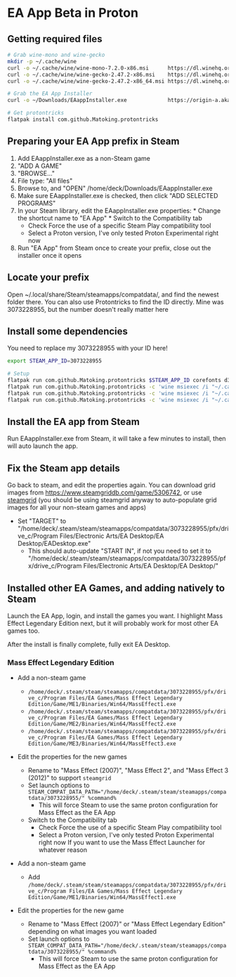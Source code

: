 # EA App Beta in Proton

## Getting required files

```sh
# Grab wine-mono and wine-gecko
mkdir -p ~/.cache/wine
curl -o ~/.cache/wine/wine-mono-7.2.0-x86.msi      https://dl.winehq.org/wine/wine-mono/7.2.0/wine-mono-7.2.0-x86.msi
curl -o ~/.cache/wine/wine-gecko-2.47.2-x86.msi    https://dl.winehq.org/wine/wine-gecko/2.47.2/wine-gecko-2.47.2-x86.msi
curl -o ~/.cache/wine/wine-gecko-2.47.2-x86_64.msi https://dl.winehq.org/wine/wine-gecko/2.47.2/wine-gecko-2.47.2-x86_64.msi

# Grab the EA App Installer
curl -o ~/Downloads/EAappInstaller.exe             https://origin-a.akamaihd.net/EA-Desktop-Client-Download/installer-releases/EAappInstaller.exe

# Get protontricks
flatpak install com.github.Matoking.protontricks
```

## Preparing your EA App prefix in Steam

1. Add EAappInstaller.exe as a non-Steam game
  1. "ADD A GAME"
  2. "BROWSE..."
  3. File type: "All files"
  4. Browse to, and "OPEN" /home/deck/Downloads/EAappInstaller.exe
  5. Make sure EAappInstaller.exe is checked, then click "ADD SELECTED PROGRAMS"
  6. In your Steam library, edit the EAappInstaller.exe properties:
    * Change the shortcut name to "EA App"
    * Switch to the Compatibility tab
        * Check Force the use of a specific Steam Play compatibility tool
        * Select a Proton version, I've only tested Proton Experimental right now
2. Run "EA App" from Steam once to create your prefix, close out the installer once it opens

## Locate your prefix

Open ~/.local/share/Steam/steamapps/compatdata/, and find the newest folder there. You can also use Protontricks to find the ID directly. 
Mine was 3073228955, but the number doesn't really matter here

## Install some dependencies

You need to replace my 3073228955 with your ID here!

```sh
export STEAM_APP_ID=3073228955

# Setup
flatpak run com.github.Matoking.protontricks $STEAM_APP_ID corefonts d3dx9 d3dcompiler_43 d3dcompiler_47
flatpak run com.github.Matoking.protontricks -c 'wine msiexec /i "~/.cache/wine/wine-mono-7.2.0-x86.msi"' $STEAM_APP_ID
flatpak run com.github.Matoking.protontricks -c 'wine msiexec /i "~/.cache/wine/wine-gecko-2.47.2-x86.msi"' $STEAM_APP_ID
flatpak run com.github.Matoking.protontricks -c 'wine msiexec /i "~/.cache/wine/wine-gecko-2.47.2-x86_64.msi"' $STEAM_APP_ID
```

## Install the EA app from Steam

Run EAappInstaller.exe from Steam, it will take a few minutes to install, then will auto launch the app.

## Fix the Steam app details

Go back to steam, and edit the properties again.
You can download grid images from https://www.steamgriddb.com/game/5306742, or use [steamgrid](https://github.com/boppreh/steamgrid) (you should be using steamgrid anyway to auto-populate grid images for all your non-steam games and apps)

* Set "TARGET" to "/home/deck/.steam/steam/steamapps/compatdata/3073228955/pfx/drive_c/Program Files/Electronic Arts/EA Desktop/EA Desktop/EADesktop.exe"
  * This should auto-update "START IN", if not you need to set it to "/home/deck/.steam/steam/steamapps/compatdata/3073228955/pfx/drive_c/Program Files/Electronic Arts/EA Desktop/EA Desktop/"

## Installed other EA Games, and adding natively to Steam 

Launch the EA App, login, and install the games you want. I highlight Mass Effect Legendary Edition next, but it will probably work for most other EA games too.

After the install is finally complete, fully exit EA Desktop.

### Mass Effect Legendary Edition

* Add a non-steam game
  * `/home/deck/.steam/steam/steamapps/compatdata/3073228955/pfx/drive_c/Program Files/EA Games/Mass Effect Legendary Edition/Game/ME1/Binaries/Win64/MassEffect1.exe`
  * `/home/deck/.steam/steam/steamapps/compatdata/3073228955/pfx/drive_c/Program Files/EA Games/Mass Effect Legendary Edition/Game/ME2/Binaries/Win64/MassEffect2.exe`
  * `/home/deck/.steam/steam/steamapps/compatdata/3073228955/pfx/drive_c/Program Files/EA Games/Mass Effect Legendary Edition/Game/ME3/Binaries/Win64/MassEffect3.exe`
* Edit the properties for the new games
  * Rename to "Mass Effect (2007)", "Mass Effect 2", and "Mass Effect 3 (2012)" to support `steamgrid`
  * Set launch options to `STEAM_COMPAT_DATA_PATH="/home/deck/.steam/steam/steamapps/compatdata/3073228955/" %command%`
    * This will force Steam to use the same proton configuration for Mass Effect as the EA App
  * Switch to the Compatibility tab
      * Check Force the use of a specific Steam Play compatibility tool
      * Select a Proton version, I've only tested Proton Experimental right now
If you want to use the Mass Effect Launcher for whatever reason

* Add a non-steam game
  * Add `/home/deck/.steam/steam/steamapps/compatdata/3073228955/pfx/drive_c/Program Files/EA Games/Mass Effect Legendary Edition/Game/ME1/Binaries/Win64/MassEffect1.exe`
* Edit the properties for the new game
  * Rename to "Mass Effect (2007)" or "Mass Effect Legendary Edition" depending on what images you want loaded
  * Set launch options to `STEAM_COMPAT_DATA_PATH="/home/deck/.steam/steam/steamapps/compatdata/3073228955/" %command%`
    * This will force Steam to use the same proton configuration for Mass Effect as the EA App

